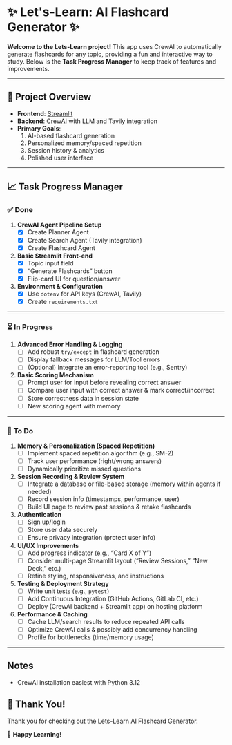 # :sparkles: Let's-Learn: AI Flashcard Generator :sparkles:

**Welcome to the Lets-Learn project!** This app uses CrewAI to automatically generate flashcards for any topic, providing a fun and interactive way to study. Below is the **Task Progress Manager** to keep track of features and improvements.

---

## :bookmark_tabs: Project Overview

- **Frontend**: [Streamlit](https://streamlit.io/)  
- **Backend**: [CrewAI](https://crew.ai/) with LLM and Tavily integration  
- **Primary Goals**:
  1. AI-based flashcard generation  
  2. Personalized memory/spaced repetition  
  3. Session history & analytics  
  4. Polished user interface  

---

## :chart_with_upwards_trend: Task Progress Manager

### :white_check_mark: **Done**

1. **CrewAI Agent Pipeline Setup**  
   - [x] Create Planner Agent  
   - [x] Create Search Agent (Tavily integration)  
   - [x] Create Flashcard Agent

2. **Basic Streamlit Front-end**  
   - [x] Topic input field  
   - [x] “Generate Flashcards” button  
   - [x] Flip-card UI for question/answer

3. **Environment & Configuration**  
   - [x] Use `dotenv` for API keys (CrewAI, Tavily)  
   - [x] Create `requirements.txt`

---

### :hourglass_flowing_sand: **In Progress**

1. **Advanced Error Handling & Logging**  
   - [ ] Add robust `try/except` in flashcard generation  
   - [ ] Display fallback messages for LLM/Tool errors  
   - [ ] (Optional) Integrate an error-reporting tool (e.g., Sentry)

2. **Basic Scoring Mechanism**  
   - [ ] Prompt user for input before revealing correct answer  
   - [ ] Compare user input with correct answer & mark correct/incorrect  
   - [ ] Store correctness data in session state  
   - [ ] New scoring agent with memory

---

### :dart: **To Do**

1. **Memory & Personalization (Spaced Repetition)**  
   - [ ] Implement spaced repetition algorithm (e.g., SM-2)  
   - [ ] Track user performance (right/wrong answers)  
   - [ ] Dynamically prioritize missed questions

2. **Session Recording & Review System**  
   - [ ] Integrate a database or file-based storage (memory within agents if needed)  
   - [ ] Record session info (timestamps, performance, user)  
   - [ ] Build UI page to review past sessions & retake flashcards

3. **Authentication**  
   - [ ] Sign up/login  
   - [ ] Store user data securely  
   - [ ] Ensure privacy integration (protect user info)

4. **UI/UX Improvements**  
   - [ ] Add progress indicator (e.g., “Card X of Y”)  
   - [ ] Consider multi-page Streamlit layout (“Review Sessions,” “New Deck,” etc.)  
   - [ ] Refine styling, responsiveness, and instructions

5. **Testing & Deployment Strategy**  
   - [ ] Write unit tests (e.g., `pytest`)  
   - [ ] Add Continuous Integration (GitHub Actions, GitLab CI, etc.)  
   - [ ] Deploy (CrewAI backend + Streamlit app) on hosting platform

6. **Performance & Caching**  
   - [ ] Cache LLM/search results to reduce repeated API calls  
   - [ ] Optimize CrewAI calls & possibly add concurrency handling  
   - [ ] Profile for bottlenecks (time/memory usage)

---

## Notes
- CrewAI installation easiest with Python 3.12

## :tada: Thank You!

Thank you for checking out the Lets-Learn AI Flashcard Generator.

:rocket: **Happy Learning!**
